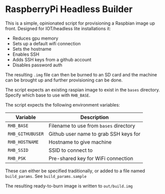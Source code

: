 # RaspberryPi Headless Builder

This is a simple, opinionated script for provisioning a Raspbian image up front.  Designed for IOT/headless lite installations it:

* Reduces gpu memory
* Sets up a default wifi connection
* Sets the hostname
* Enables SSH
* Adds SSH keys from a github account
* Disables password auth

The resulting `.img` file can then be burned to an SD card and the machine can be brought up and further provisioning can be done.

The script expects an existing raspian image to exist in the `bases` directory.  Specify which base to use with `RHB_BASE`.

The script expects the following environment variables:

| Variable         | Description                            |
|------------------|----------------------------------------|
| `RHB_BASE`       | Filename to use from `bases` directory |
| `RHB_GITHUBUSER` | Github user name to grab SSH keys for  |
| `RHB_HOSTNAME`   | Hostname to give machine               |
| `RHB_SSID`       | SSID to connect to                     |
| `RHB_PSK`        | Pre-shared key for WiFi connection     |

These can either be specified traditionally, or added to a file named `build_params`. See `build_params.sample`

The resulting ready-to-burn image is written to `out/build.img`
